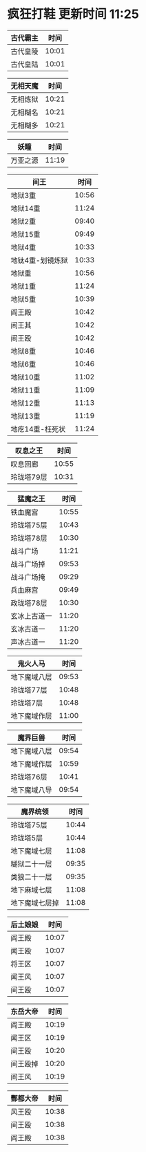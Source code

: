 # 疯狂打鞋 更新时间 11:25

| 古代霸主   | 时间    |
|--------|-------|
| 古代皇陵 | 10:01 |
| 古代皇陆 | 10:01 |

| 无相天魔   | 时间    |
|--------|-------|
| 无相炼狱 | 10:21 |
| 无相糊名 | 10:21 |
| 无相糊多 | 10:21 |

| 妖瞳   | 时间    |
|--------|-------|
| 万亚之源 | 11:19 |

| 间王   | 时间    |
|--------|-------|
| 地狱3重 | 10:56 |
| 地狱14重 | 11:24 |
| 地狱2重 | 09:40 |
| 地狱15重 | 09:49 |
| 地狱4重 | 10:33 |
| 地钛4重-划镜炼狱 | 10:33 |
| 地狱重 | 10:56 |
| 地狱1重 | 11:24 |
| 地狱5重 | 10:39 |
| 阎王殿 | 10:42 |
| 间王其 | 10:42 |
| 间王殴 | 10:42 |
| 地狱8重 | 10:46 |
| 地狱6重 | 10:46 |
| 地狱10重 | 11:02 |
| 地狱11重 | 11:09 |
| 地狱12重 | 11:13 |
| 地狱13重 | 11:19 |
| 地疙14重-枉死状 | 11:24 |

| 叹息之王   | 时间    |
|--------|-------|
| 叹息回廊 | 10:55 |
| 玲珑塔79层 | 10:31 |

| 猛魔之王   | 时间    |
|--------|-------|
| 铁血魔宫 | 10:55 |
| 玲珑塔75层 | 10:43 |
| 玲珑塔78层 | 10:30 |
| 战斗广场 | 11:21 |
| 战斗广场掉 | 09:53 |
| 战斗广场掩 | 09:29 |
| 兵血麻宫 | 09:49 |
| 政珑塔78层 | 10:30 |
| 玄冰上古道一 | 11:20 |
| 玄冰古道一 | 11:20 |
| 声冰古道一 | 11:20 |

| 鬼火人马   | 时间    |
|--------|-------|
| 地下魔域八层 | 09:53 |
| 玲珑塔77层 | 10:48 |
| 玲珑塔7层 | 10:48 |
| 地下魔域作层 | 11:00 |

| 魔界巨兽   | 时间    |
|--------|-------|
| 地下魔域八层 | 09:54 |
| 地下魔域作层 | 10:59 |
| 玲珑塔76层 | 10:41 |
| 地下魔域八导 | 09:54 |

| 魔界统领   | 时间    |
|--------|-------|
| 玲珑塔75层 | 10:44 |
| 玲珑塔5层 | 10:44 |
| 地下魔域七层 | 11:08 |
| 糊狱二十一层 | 09:35 |
| 类狼二十一层 | 09:35 |
| 地下麻域七层 | 11:08 |
| 地下魔域七层掉 | 11:08 |

| 后土娘娘   | 时间    |
|--------|-------|
| 阎王殿 | 10:07 |
| 闻王殴 | 10:07 |
| 将王区 | 10:07 |
| 闻王风 | 10:07 |
| 间王殴 | 10:07 |

| 东岳大帝   | 时间    |
|--------|-------|
| 阎王殿 | 10:19 |
| 闻王区 | 10:19 |
| 间王殴 | 10:20 |
| 间王殴掉 | 10:20 |
| 间王风 | 10:19 |

| 酆都大帝   | 时间    |
|--------|-------|
| 风王殴 | 10:38 |
| 间王殴 | 10:38 |
| 阎王殿 | 10:38 |